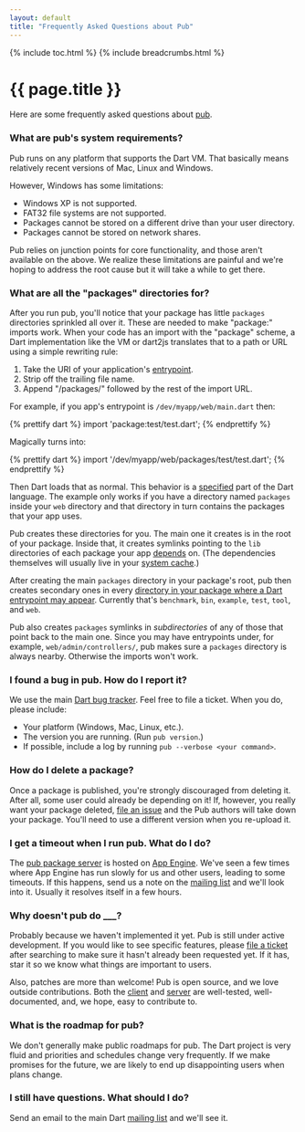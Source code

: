```yaml
---
layout: default
title: "Frequently Asked Questions about Pub"
---
```


{% include toc.html %}
{% include breadcrumbs.html %}

# {{ page.title }}

Here are some frequently asked questions about [pub](/tools/pub/).

### What are pub's system requirements?

Pub runs on any platform that supports the Dart VM. That basically means
relatively recent versions of Mac, Linux and Windows.

However, Windows has some limitations:

* Windows XP is not supported.
* FAT32 file systems are not supported.
* Packages cannot be stored on a different drive than your user directory.
* Packages cannot be stored on network shares.

Pub relies on junction points for core functionality, and those aren't
available on the above. We realize these limitations are painful and we're
hoping to address the root cause but it will take a while to get there.

### What are all the "packages" directories for?

After you run pub, you'll notice that your package has little `packages`
directories sprinkled all over it. These are needed to make "package:" imports
work. When your code has an import with the "package" scheme, a Dart
implementation like the VM or dart2js translates that to a path or URL using a
simple rewriting rule:

 1. Take the URI of your application's [entrypoint](glossary.html#entrypoint).
 2. Strip off the trailing file name.
 3. Append "/packages/" followed by the rest of the import URL.

For example, if you app's entrypoint is `/dev/myapp/web/main.dart` then:

{% prettify dart %}
import 'package:test/test.dart';
{% endprettify %}

Magically turns into:

{% prettify dart %}
import '/dev/myapp/web/packages/test/test.dart';
{% endprettify %}

Then Dart loads that as normal. This behavior is a [specified][spec] part of
the Dart language. The example only works if you have a directory named
`packages` inside your `web` directory and that directory in turn contains the
packages that your app uses.

[spec]: http://www.dartlang.org/docs/spec/

Pub creates these directories for you. The main one it creates is in the root
of your package. Inside that, it creates symlinks pointing to the `lib`
directories of each package your app [depends][] on. (The dependencies
themselves will usually live in your [system cache][].)

[depends]: glossary.html#dependency
[system cache]: glossary.html#system-cache

After creating the main `packages` directory in your package's root, pub then
creates secondary ones in every [directory in your package where a Dart
entrypoint may appear](glossary.html#entrypoint-directory). Currently that's
`benchmark`, `bin`, `example`, `test`, `tool`, and `web`.

Pub also creates `packages` symlinks in *subdirectories* of any of those that
point back to the main one. Since you may have entrypoints under, for example,
`web/admin/controllers/`, pub makes sure a `packages` directory
is always nearby. Otherwise the imports won't work.

### I found a bug in pub. How do I report it?

We use the main [Dart bug tracker][]. Feel free to file a ticket. When you do,
please include:

[Dart bug tracker]: http://dartbug.com

* Your platform (Windows, Mac, Linux, etc.).
* The version you are running. (Run `pub version`.)
* If possible, include a log by running `pub --verbose <your command>`.

### How do I delete a package?

Once a package is published, you're strongly discouraged from deleting it.
After all, some user could already be depending on it! If, however, you really
want your package deleted, [file an issue][delete-request] and the Pub authors
will take down your package. You'll need to use a different version when you
re-upload it.

[delete-request]: https://github.com/dart-lang/sdk/labels/Pub-DeleteRequest

### I get a timeout when I run pub. What do I do?

The [pub package server][] is hosted on [App Engine][]. We've seen a few times
where App Engine has run slowly for us and other users, leading to some
timeouts. If this happens, send us a note on the [mailing list][] and we'll
look into it. Usually it resolves itself in a few hours.

[pub package server]: https://pub.dartlang.org
[app engine]: https://appengine.google.com
[mailing list]: https://groups.google.com/a/dartlang.org/forum/?fromgroups#!forum/misc

### Why doesn't pub do ___?

Probably because we haven't implemented it yet. Pub is still under active
development. If you would like to see specific features, please
[file a ticket][Dart bug tracker] after searching to make sure it hasn't
already been requested yet. If it has, star it so we know what things are
important to users.

Also, patches are more than welcome! Pub is open source, and we love outside
contributions. Both the [client][] and [server][] are well-tested,
well-documented, and, we hope, easy to contribute to.

[client]: https://github.com/dart-lang/sdk/tree/master/sdk/lib/_internal/pub
[server]: https://github.com/dart-lang/pub-dartlang

### What is the roadmap for pub?

We don't generally make public roadmaps for pub. The Dart project is very fluid
and priorities and schedules change very frequently. If we make promises for
the future, we are likely to end up disappointing users when plans change.

### I still have questions. What should I do?

Send an email to the main Dart [mailing list][] and we'll see it.
